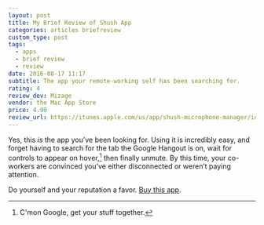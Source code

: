```yaml
---
layout: post
title: My Brief Review of Shush App
categories: articles briefreview
custom_type: post
tags:
  - apps
  - brief review
  - review
date: 2016-08-17 11:17
subtitle: The app your remote-working self has been searching for.
rating: 4
review_dev: Mizage
vendor: the Mac App Store
price: 4.99
review_url: https://itunes.apple.com/us/app/shush-microphone-manager/id496437906?mt=12
---
```

Yes, this *is* the app you’ve been looking for. Using it is incredibly easy, and forget having to search for the tab the Google Hangout is on, wait for controls to appear on hover,[^hover] then finally unmute. By this time, your co-workers are convinced you’ve either disconnected or weren’t paying attention.

Do yourself and your reputation a favor. [Buy this app](https://itunes.apple.com/us/app/shush-microphone-manager/id496437906?mt=12).

[^hover]: C'mon Google, get your stuff together.
